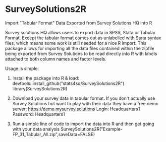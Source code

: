 # SurveySolutions2R
Import "Tabular Format" Data Exported from Survey Solutions HQ into R

Survey solutions HQ allows users to export data in SPSS, Stata or Tabular Format. 
Except the tabular format comes out as unlabelled with Stata syntax files, which means some work is still needed for a nice R import.
This package allows for importing all the data files contained within the zipfile being exported from Survey Solutions to be read directly into R with labels attached to both column names and factor levels.

Usage is simple:
1. Install the package into R & load:
devtools::install_github("stats4sd/SurveySolutions2R")
library(SurveySolutions2R)

2. Download your survey data in tabular format. If you don't actually use Survey Solutions but want to play with their data they have a free demo server:
https://demo.mysurvey.solutions
Login: Headquarters1 Password: Headquarters1

3. Run a simple line of code to import the data into R and then get going with your data analysis
SurveySolutions2R("Example-FP_31_Tabular_All.zip",saveData=FALSE)
